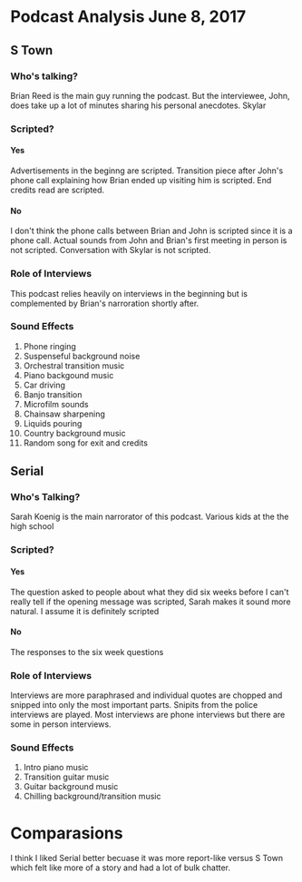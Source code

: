 # Podcast Analysis June 8, 2017

## S Town

### Who's talking?
Brian Reed is the main guy running the podcast. But the interviewee, John, does take up a lot of minutes sharing his personal anecdotes.
Skylar 

### Scripted?

#### Yes

Advertisements in the beginng are scripted.
Transition piece after John's phone call explaining how Brian ended up visiting him is scripted.
End credits read are scripted.

#### No 

I don't think the phone calls between Brian and John is scripted since it is a phone call.
Actual sounds from John and Brian's first meeting in person is not scripted. 
Conversation with Skylar is not scripted.

### Role of Interviews

This podcast relies heavily on interviews in the beginning but is complemented by Brian's narroration shortly after.  

### Sound Effects 

1. Phone ringing 
2. Suspenseful background noise
3. Orchestral transition music
4. Piano backgound music
5. Car driving
6. Banjo transition
7. Microfilm sounds 
8. Chainsaw sharpening 
9. Liquids pouring
10. Country background music
11. Random song for exit and credits 


## Serial 

### Who's Talking?

Sarah Koenig is the main narrorator of this podcast. 
Various kids at the the high school

### Scripted?

#### Yes

The question asked to people about what they did six weeks before 
I can't really tell if the opening message was scripted, Sarah makes it sound more natural. I assume it is definitely scripted
#### No

The responses to the six week questions

### Role of Interviews

Interviews are more paraphrased and individual quotes are chopped and snipped into only the most important parts.
Snipits from the police interviews are played.
Most interviews are phone interviews but there are some in person interviews.

### Sound Effects

1. Intro piano music
2. Transition guitar music
3. Guitar background music
4. Chilling background/transition music 


# Comparasions 

I think I liked Serial better becuase it was more report-like versus S Town which felt like more of a story and had a lot of bulk chatter. 